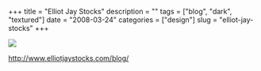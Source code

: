 +++
title = "Elliot Jay Stocks"
description = ""
tags = ["blog", "dark", "textured"]
date = "2008-03-24"
categories = ["design"]
slug = "elliot-jay-stocks"
+++


 

  <div id="screens-thumbs" class="clearfix">
    <div class="txt-center" id="design-submission"><a href="http://www.elliotjaystocks.com/blog/"><img id='bluga-thumbnail-787' class='bluga-thumbnail large' src='http://media.konigi.com/bluga/
wt47f276aeb2595_0.jpg'/></a></div>  
  </div>   
<p><a href="http://www.elliotjaystocks.com/blog/">http://www.elliotjaystocks.com/blog/</a></p>




